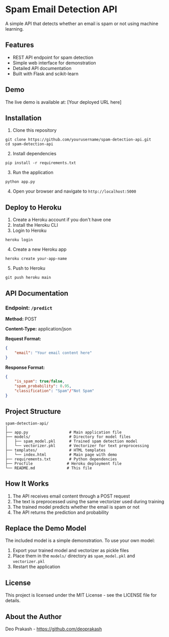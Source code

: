 # Spam Email Detection API

A simple API that detects whether an email is spam or not using machine learning.

## Features

- REST API endpoint for spam detection
- Simple web interface for demonstration
- Detailed API documentation
- Built with Flask and scikit-learn

## Demo

The live demo is available at: [Your deployed URL here]

## Installation

1. Clone this repository
```
git clone https://github.com/yourusername/spam-detection-api.git
cd spam-detection-api
```

2. Install dependencies
```
pip install -r requirements.txt
```

3. Run the application
```
python app.py
```

4. Open your browser and navigate to `http://localhost:5000`

## Deploy to Heroku

1. Create a Heroku account if you don't have one
2. Install the Heroku CLI
3. Login to Heroku
```
heroku login
```

4. Create a new Heroku app
```
heroku create your-app-name
```

5. Push to Heroku
```
git push heroku main
```

## API Documentation

### Endpoint: `/predict`

**Method:** POST

**Content-Type:** application/json

**Request Format:**
```json
{
    "email": "Your email content here"
}
```

**Response Format:**
```json
{
    "is_spam": true/false,
    "spam_probability": 0.95,
    "classification": "Spam"/"Not Spam"
}
```

## Project Structure

```
spam-detection-api/
│
├── app.py                  # Main application file
├── models/                 # Directory for model files
│   ├── spam_model.pkl      # Trained spam detection model
│   └── vectorizer.pkl      # Vectorizer for text preprocessing
├── templates/              # HTML templates
│   └── index.html          # Main page with demo
├── requirements.txt        # Python dependencies
├── Procfile               # Heroku deployment file
└── README.md              # This file
```

## How It Works

1. The API receives email content through a POST request
2. The text is preprocessed using the same vectorizer used during training
3. The trained model predicts whether the email is spam or not
4. The API returns the prediction and probability

## Replace the Demo Model

The included model is a simple demonstration. To use your own model:

1. Export your trained model and vectorizer as pickle files
2. Place them in the `models/` directory as `spam_model.pkl` and `vectorizer.pkl`
3. Restart the application

## License

This project is licensed under the MIT License - see the LICENSE file for details.

## About the Author

Deo Prakash - https://github.com/deoprakash